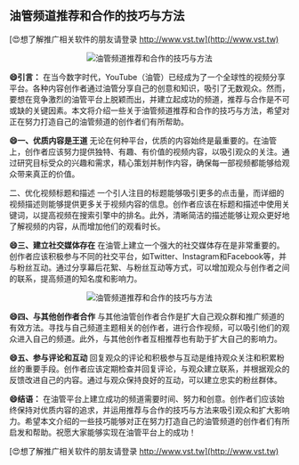 ## **油管频道推荐和合作的技巧与方法**

[😍想了解推广相关软件的朋友请登录 http://www.vst.tw](http://www.vst.tw)

 <center><img src="https://vst.tw/MP4/tuiguang/png/1.png" alt="油管频道推荐和合作的技巧与方法"></center>

**😄引言：**
在当今数字时代，YouTube（油管）已经成为了一个全球性的视频分享平台。各种内容创作者通过油管分享自己的创意和知识，吸引了无数观众。然而，要想在竞争激烈的油管平台上脱颖而出，并建立起成功的频道，推荐与合作是不可或缺的关键因素。本文将介绍一些关于油管频道推荐和合作的技巧与方法，希望对正在努力打造自己的油管频道的创作者们有所帮助。

**😄一、优质内容是王道**
无论在何种平台，优质的内容始终是最重要的。在油管上，创作者应该努力提供独特、有趣、有价值的视频内容，以吸引观众的关注。通过研究目标受众的兴趣和需求，精心策划并制作内容，确保每一部视频都能够给观众带来真正的价值。

二、优化视频标题和描述
一个引人注目的标题能够吸引更多的点击量，而详细的视频描述则能够提供更多关于视频内容的信息。创作者应该在标题和描述中使用关键词，以提高视频在搜索引擎中的排名。此外，清晰简洁的描述能够让观众更好地了解视频的内容，从而增加他们的观看时长。

**😄三、建立社交媒体存在**
在油管上建立一个强大的社交媒体存在是非常重要的。创作者应该积极参与不同的社交平台，如Twitter、Instagram和Facebook等，并与粉丝互动。通过分享幕后花絮、与粉丝互动等方式，可以增加观众与创作者之间的联系，提高频道的知名度和影响力。

 <center><img src="https://vst.tw/MP4/tuiguang/png/7.png" alt="油管频道推荐和合作的技巧与方法"></center>

**😄四、与其他创作者合作**
与其他油管创作者合作是扩大自己观众群和推广频道的有效方法。寻找与自己频道主题相关的创作者，进行合作视频，可以吸引他们的观众进入自己的频道。此外，与其他创作者互相推荐也有助于扩大自己的影响力。

**😄五、参与评论和互动**
回复观众的评论和积极参与互动是维持观众关注和积累粉丝的重要手段。创作者应该定期检查并回复评论，与观众建立联系，并根据观众的反馈改进自己的内容。通过与观众保持良好的互动，可以建立忠实的粉丝群体。

**😄结语：**
在油管平台上建立成功的频道需要时间、努力和创意。创作者们应该始终保持对优质内容的追求，并运用推荐与合作的技巧与方法来吸引观众和扩大影响力。希望本文介绍的一些技巧能够对正在努力打造自己的油管频道的创作者们有所启发和帮助。祝愿大家能够实现在油管平台上的成功！

[😍想了解推广相关软件的朋友请登录 http://www.vst.tw](http://www.vst.tw)



